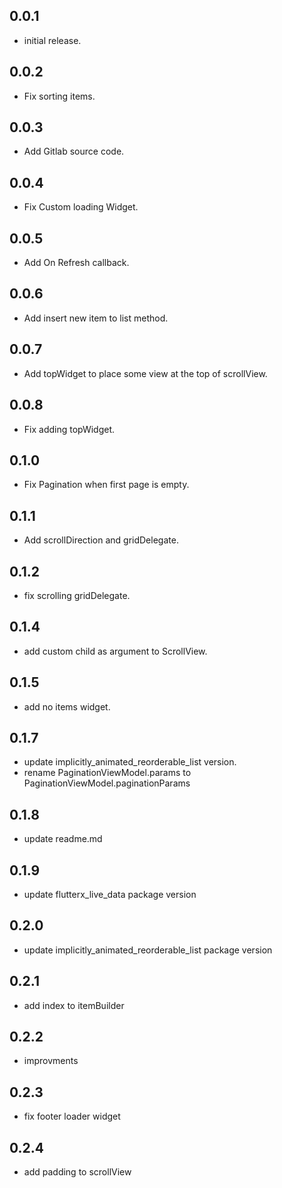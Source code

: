 ## 0.0.1

* initial release.


## 0.0.2

* Fix sorting items.

## 0.0.3

* Add Gitlab source code.

## 0.0.4

* Fix Custom loading Widget.

## 0.0.5

* Add On Refresh callback.

## 0.0.6

* Add insert new item to list method.

## 0.0.7

* Add topWidget to place some view at the top of scrollView.
## 0.0.8

* Fix adding topWidget.

## 0.1.0

* Fix Pagination when first page is empty.
## 0.1.1

* Add scrollDirection and gridDelegate.
## 0.1.2

* fix scrolling gridDelegate.
## 0.1.4

* add custom child as argument to ScrollView.
## 0.1.5

* add no items widget.

## 0.1.7

* update implicitly_animated_reorderable_list version.
* rename PaginationViewModel.params to PaginationViewModel.paginationParams
## 0.1.8

* update readme.md
## 0.1.9

* update flutterx_live_data package version
## 0.2.0

* update implicitly_animated_reorderable_list package version
## 0.2.1

* add index to itemBuilder
## 0.2.2

* improvments
## 0.2.3

* fix footer loader widget
## 0.2.4

* add padding to scrollView

